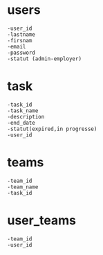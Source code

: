# users
    -user_id
    -lastname
    -firsnam
    -email
    -password
    -statut (admin-employer)

# task
    -task_id
    -task_name
    -description
    -end_date
    -statut(expired,in progresse)
    -user_id
    
# teams
    -team_id
    -team_name
    -task_id

# user_teams
    -team_id
    -user_id
    